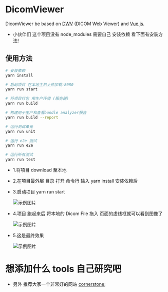 # DicomViewer

DicomViewer be based on [DWV](https://github.com/ivmartel/dwv) (DICOM Web Viewer) and [Vue.js](https://vuejs.org/).

* 小伙伴们 这个项目没有 node_modules 需要自己 安装依赖 看下面有安装方法!

## 使用方法

``` bash
# 安装依赖
yarn install

# 启动项目 在本地主机上热加载:8080
yarn run start

# 将项目打包 用生产环境 (服务器)
yarn run build

# 构建用于生产和查看bundle analyzer报告
yarn run build --report

# 运行测试单元
yarn run unit

# 运行 e2e 测试
yarn run e2e

# 运行所有测试
yarn run test
```

* 1.将项目 download 至本地

* 2.在项目最外层 目录 打开 命令行 输入 yarn install 安装依赖后

* 3.启动项目 yarn run start

  ![示例图片](https://raw.githubusercontent.com/bianliuzhu/Image/master/DicomViewer0.jpg)

* 4.项目 跑起来后 将本地的 Dicom File 拖入 页面的虚线框就可以看到图像了

  ![示例图片](https://raw.githubusercontent.com/bianliuzhu/Image/master/DicomViewer1.jpg)

* 5.这是最终效果

  ![示例图片](https://raw.githubusercontent.com/bianliuzhu/Image/master/DicomViewer.jpg)

# 想添加什么 tools 自己研究吧

* 另外 推荐大家一个非常好的网站 [cornerstone](https://docs.cornerstonejs.org/);

